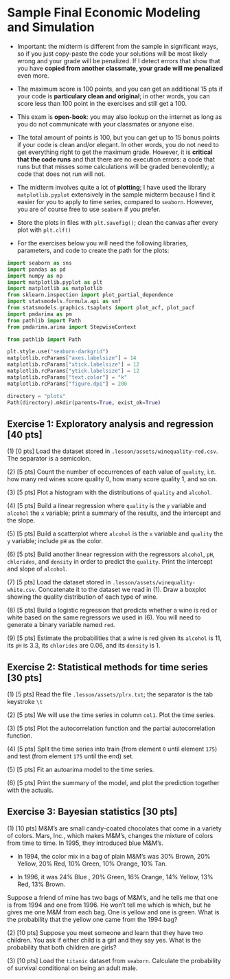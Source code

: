 # Sample Final Economic Modeling and Simulation

* Important: the midterm is different from the sample in significant ways, so if you just copy-paste the code your solutions will be most likely wrong and your grade will be penalized. If I detect errors that show that you have __copied from another classmate, your grade will me penalized__ even more.

* The maximum score is 100 points, and you can get an additional 15 pts if your code is __particulary clean and original__; in other words, you can score less than 100 point in the exercises and still get a 100.

* This exam is __open-book__: you may also lookup on the internet as long as you do not communicate with your classmates or anyone else.

* The total amount of points is 100, but you can get up to 15 bonus points if your code is clean and/or elegant. In other words, you do not need to get everything right to get the maximum grade. However, it is __critical that the code runs__ and that there are no execution errors: a code that runs but that misses some calculations will be graded benevolently; a code that does not run will not.

* The midterm involves quite a lot of __plotting__; I have used the library `matplotlib.pyplot` extensively in the sample midterm because I find it easier for you to apply to time series, compared to `seaborn`. However, you are of course free to use `seaborn` if you prefer.

* Store the plots in files with `plt.savefig()`; clean the canvas after every plot with `plt.clf()`

* For the exercises below you will need the following libraries, parameters, and code to create the path for the plots:

```python
import seaborn as sns
import pandas as pd
import numpy as np
import matplotlib.pyplot as plt
import matplotlib as matplotlib
from sklearn.inspection import plot_partial_dependence
import statsmodels.formula.api as smf
from statsmodels.graphics.tsaplots import plot_acf, plot_pacf
import pmdarima as pm
from pathlib import Path
from pmdarima.arima import StepwiseContext
```

```python
from pathlib import Path
```

```python
plt.style.use("seaborn-darkgrid")
matplotlib.rcParams["axes.labelsize"] = 14
matplotlib.rcParams["xtick.labelsize"] = 12
matplotlib.rcParams["ytick.labelsize"] = 12
matplotlib.rcParams["text.color"] = "k"
matplotlib.rcParams["figure.dpi"] = 200
```

```python
directory = "plots"
Path(directory).mkdir(parents=True, exist_ok=True)
```

## Exercise 1: Exploratory analysis and regression [40 pts]

(1) [0 pts] Load the dataset stored in `.lesson/assets/winequality-red.csv`. The separator is a semicolon.

(2) [5 pts] Count the number of occurrences of each value of `quality`, i.e. how many red wines score quality 0, how many score quality 1, and so on.

(3) [5 pts] Plot a histogram with the distributions of `quality` and `alcohol`.

(4) [5 pts] Build a linear regression where `quality` is the `y` variable and `alcohol` the `x` variable; print a summary of the results, and the intercept and the slope.

(5) [5 pts] Build a scatterplot where `alcohol` is the `x` variable and `quality` the `y` variable; include `pH` as the color.

(6) [5 pts] Build another linear regression with the regressors `alcohol`, `pH`, `chlorides`, and `density` in order to predict the `quality`. Print the intercept and slope of `alcohol`.

(7) [5 pts] Load the dataset stored in `.lesson/assets/winequality-white.csv`. Concatenate it to the dataset we read in (1). Draw a boxplot showing the quality distribution of each type of wine.

(8) [5 pts] Build a logistic regression that predicts whether a wine is red or white based on the same regressors we used in (6). You will need to generate a binary variable named `red`.

(9) [5 pts] Estimate the probabilities that a wine is red given its `alcohol` is 11, its `pH` is 3.3, its `chlorides` are 0.06, and its `density` is 1.

## Exercise 2: Statistical methods for time series [30 pts]

(1) [5 pts] Read the file `.lesson/assets/plrx.txt`; the separator is the tab keystroke `\t`

(2) [5 pts] We will use the time series in column `col1`. Plot the time series.

(3) [5 pts] Plot the autocorrelation function and the partial autocorrelation function.

(4) [5 pts] Split the time series into train (from element `0` until element `175`) and test (from element `175` until the end) set.

(5) [5 pts] Fit an autoarima model to the time series.

(6) [5 pts] Print the summary of the model, and plot the prediction together with the actuals.

## Exercise 3: Bayesian statistics [30 pts]


(1) [10 pts] M&M’s are small candy-coated chocolates that come in a variety of colors. Mars, Inc., which makes M&M’s, changes the mixture of colors from time to time. In 1995, they introduced blue M&M’s.

* In 1994, the color mix in a bag of plain M&M’s was 30% Brown, 20% Yellow, 20% Red, 10% Green, 10% Orange, 10% Tan.

* In 1996, it was 24% Blue , 20% Green, 16% Orange, 14% Yellow, 13% Red, 13% Brown.

Suppose a friend of mine has two bags of M&M’s, and he tells me that one is from 1994 and one from 1996. He won’t tell me which is which, but he gives me one M&M from each bag. One is yellow and one is green. What is the probability that the yellow one came from the 1994 bag?

(2) [10 pts] Suppose you meet someone and learn that they have two children. You ask if either child is a girl and they say yes. What is the probability that both children are girls?

(3) [10 pts] Load the `titanic` dataset from `seaborn`. Calculate the probability of survival conditional on being an adult male.